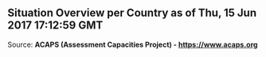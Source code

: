 ## Situation Overview per Country as of Thu, 15 Jun 2017 17:12:59 GMT

Source: **ACAPS (Assessment Capacities Project) - https://www.acaps.org**